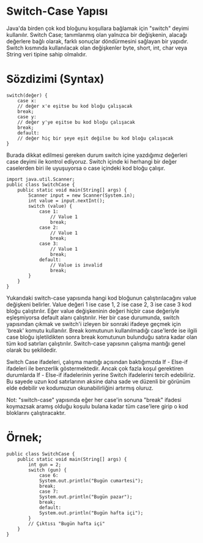 # Switch-Case Yapısı
Java'da birden çok kod bloğunu koşullara bağlamak için "switch" deyimi kullanılır. Switch Case; tanımlanmış olan yalnızca bir değişkenin, alacağı değerlere bağlı olarak, farklı sonuçlar döndürmesini sağlayan bir yapıdır. Switch kısmında kullanılacak olan değişkenler byte, short, int, char veya String veri tipine sahip olmalıdır.

# Sözdizimi (Syntax)
    switch(değer) {
        case x:
        // değer x'e eşitse bu kod bloğu çalışacak
        break;
        case y:
        // değer y'ye eşitse bu kod bloğu çalışacak
        break;
        default:
        // değer hiç bir şeye eşit değilse bu kod bloğu çalışacak
    }

Burada dikkat edilmesi gereken durum switch içine yazdığımız değerleri case deyimi ile kontrol ediyoruz. Switch içinde ki herhangi bir değer caselerden biri ile uyuşuyorsa o case içindeki kod bloğu çalışır.

    import java.util.Scanner;
    public class SwitchCase {
        public static void main(String[] args) {
            Scanner input = new Scanner(System.in);
            int value = input.nextInt();
            switch (value) {
                case 1:
                    // Value 1
                    break;
                case 2:
                    // Value 1
                    break;
                case 3:
                    // Value 1
                    break;
                default:
                    // Value is invalid
                    break;
            }
        }
    }

Yukarıdaki switch-case yapısında hangi kod bloğunun çalıştırılacağını value değişkeni belirler. Value değeri 1 ise case 1, 2 ise case 2, 3 ise case 3 kod bloğu çalıştırılır. Eğer value değişkeninin değeri hiçbir case değeriyle eşleşmiyorsa default alanı çalıştırılır. Her bir case durumunda, switch yapısından çıkmak ve switch'i izleyen bir sonraki ifadeye geçmek için 'break' komutu kullanılır. Break komutunun kullanılmadığı case'lerde ise ilgili case bloğu işletildikten sonra break komutunun bulunduğu satıra kadar olan tüm kod satırları çalıştırılır. Switch-case yapısının çalışma mantığı genel olarak bu şekildedir.

Switch Case ifadeleri, çalışma mantığı açısından baktığımızda If - Else-if ifadeleri ile benzerlik göstermektedir. Ancak çok fazla koşul gerektiren durumlarda If - Else-if ifadelerinin yerine Switch ifadelerini tercih edebiliriz. Bu sayede uzun kod satırlarının aksine daha sade ve düzenli bir görünüm elde edebilir ve kodumuzun okunabilirliğini artırmış oluruz.

Not: "switch-case" yapısında eğer her case'in sonuna "break" ifadesi koymazsak aramış olduğu koşulu bulana kadar tüm case'lere girip o kod bloklarını çalıştıracaktır.

# Örnek;

    public class SwitchCase {
        public static void main(String[] args) {
            int gun = 2;
            switch (gun) {
                case 6:
                System.out.println("Bugün cumartesi");
                break;
                case 7:
                System.out.println("Bugün pazar");
                break;
                default:
                System.out.println("Bugün hafta içi");
            }
            // Çıktısı "Bugün hafta içi"
        }
    }